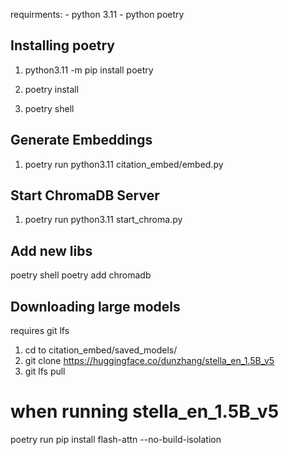 requirments:
    - python 3.11
    - python poetry

## Installing poetry
1. python3.11 -m pip install poetry

2. poetry install

3. poetry shell

## Generate Embeddings
1. poetry run python3.11 citation_embed/embed.py

## Start ChromaDB Server
1. poetry run python3.11 start_chroma.py

## Add new libs

poetry shell
poetry add chromadb

## Downloading large models
requires git lfs 
1. cd to citation_embed/saved_models/
2. git clone https://huggingface.co/dunzhang/stella_en_1.5B_v5
3. git lfs pull

# when running stella_en_1.5B_v5
poetry run pip install flash-attn --no-build-isolation
